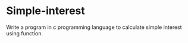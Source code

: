# Simple-interest
Write a program in c programming language to calculate simple interest using function.
